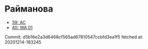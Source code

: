 # Райманова
- [39: AC](39.md)
- [40: WA 01](40.md)

Commit: d5b16e2a3d6468cf565ad67810547ccbfd3ea1f5
 fetched at: 20201214-183245
